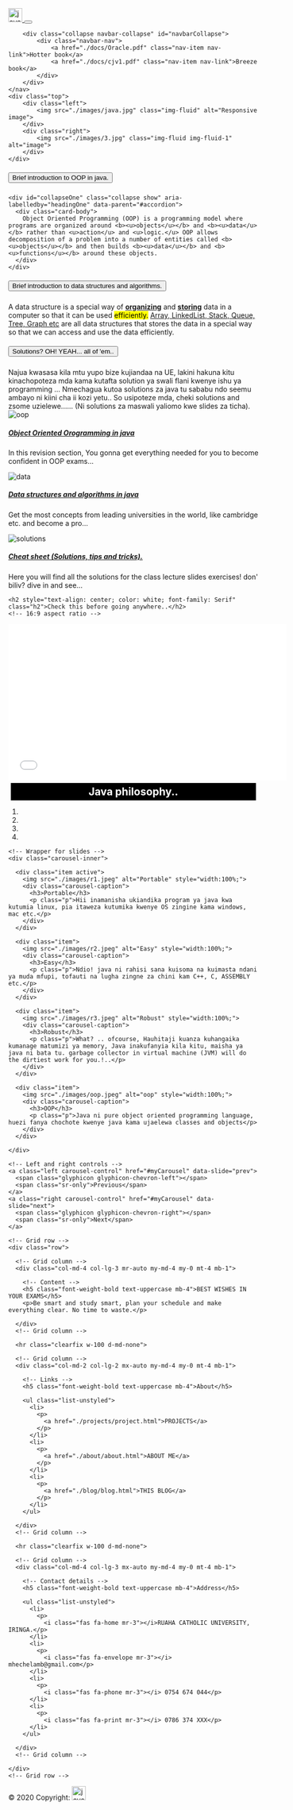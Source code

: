 <!DOCTYPE html>
<html lang="en">
<head profile="http://www.w3.org/2005/10/profile">
<link rel="icon" type="image/ico" href="./favicon.ico">
<meta charset="utf-8">
<meta name="viewport" content="width=device-width, initial-scale=1, shrink-to-fit=no">
<title>Java: Home</title>
<link rel="stylesheet" href="https://stackpath.bootstrapcdn.com/bootstrap/4.5.0/css/bootstrap.min.css">
<link rel="stylesheet" href="https://maxcdn.bootstrapcdn.com/font-awesome/4.7.0/css/font-awesome.min.css">
<link rel="stylesheet" href="https://cdnjs.cloudflare.com/ajax/libs/font-awesome/4.7.0/css/font-awesome.min.css">
<link rel="stylesheet" type="text/css" href="./css/styles.css">
<script src="https://code.jquery.com/jquery-3.5.1.min.js"></script>
<script src="https://cdn.jsdelivr.net/npm/popper.js@1.16.0/dist/umd/popper.min.js"></script>
<script src="https://stackpath.bootstrapcdn.com/bootstrap/4.5.0/js/bootstrap.min.js"></script>
<link rel="stylesheet" href="https://maxcdn.bootstrapcdn.com/bootstrap/3.4.1/css/bootstrap.min.css">
<script src="https://ajax.googleapis.com/ajax/libs/jquery/3.5.1/jquery.min.js"></script>
<script src="https://maxcdn.bootstrapcdn.com/bootstrap/3.4.1/js/bootstrap.min.js"></script>
</head>


<body>
 
<div class="container">


<div class="bs-example">
    <nav class="navbar navbar-expand-md navbar-light bg-light">
        <a href="./index.html" class="navbar-brand">
            <img src="./images/my-logo.png" height="28" alt="java">
        </a>
        <button type="button" class="navbar-toggler" data-toggle="collapse" data-target="#navbarCollapse">
            <span class="navbar-toggler-icon"></span>
        </button>

        <div class="collapse navbar-collapse" id="navbarCollapse">
            <div class="navbar-nav">
                <a href="./docs/Oracle.pdf" class="nav-item nav-link">Hotter book</a>
                <a href="./docs/cjv1.pdf" class="nav-item nav-link">Breeze book</a>
            </div>
        </div>
    </nav>
    <div class="top">
    	<div class="left">
    		<img src="./images/java.jpg" class="img-fluid" alt="Responsive image">
    	</div>
    	<div class="right">
    		<img src="./images/3.jpg" class="img-fluid img-fluid-1" alt="image">
    	</div>
    </div>



<div id="accordion">
  <div class="card">
    <div class="card-header" id="headingOne">
      <h5 class="mb-0">
        <button class="btn btn-link" data-toggle="collapse" data-target="#collapseOne" aria-expanded="true" aria-controls="collapseOne">
          Brief introduction to OOP in java.
        </button>
      </h5>
    </div>

    <div id="collapseOne" class="collapse show" aria-labelledby="headingOne" data-parent="#accordion">
      <div class="card-body">
        Object Oriented Programming (OOP) is a programming model where programs are organized around <b><u>objects</u></b> and <b><u>data</u></b> rather than <u>action</u> and <u>logic.</u> OOP allows decomposition of a problem into a number of entities called <b><u>objects</u></b> and then builds <b><u>data</u></b> and <b><u>functions</u></b> around these objects.
      </div>
    </div>
  </div>
  <div class="card">
    <div class="card-header" id="headingTwo">
      <h5 class="mb-0">
        <button class="btn btn-link collapsed" data-toggle="collapse" data-target="#collapseTwo" aria-expanded="false" aria-controls="collapseTwo">
          Brief introduction to data structures and algorithms.
        </button>
      </h5>
    </div>
    <div id="collapseTwo" class="collapse" aria-labelledby="headingTwo" data-parent="#accordion">
      <div class="card-body">
        A data structure is a special way of <b><u>organizing</u></b> and <b><u>storing</u></b> data in a computer so that it can be used <mark>efficiently.</mark> <u>Array, LinkedList, Stack, Queue, Tree, Graph etc</u> are all data structures that stores the data in a special way so that we can access and use the data efficiently. 
      </div>
    </div>
  </div>
  <div class="card">
    <div class="card-header" id="headingThree">
      <h5 class="mb-0">
        <button class="btn btn-link collapsed" data-toggle="collapse" data-target="#collapseThree" aria-expanded="false" aria-controls="collapseThree">
          Solutions? OH! YEAH... all of 'em..
        </button>
      </h5>
    </div>
    <div id="collapseThree" class="collapse" aria-labelledby="headingThree" data-parent="#accordion">
      <div class="card-body">
        Najua kwasasa kila mtu yupo bize kujiandaa na UE, lakini hakuna kitu kinachopoteza mda kama kutafta solution ya swali flani kwenye ishu ya programming ... Nmechagua kutoa solutions za java tu sababu ndo seemu ambayo ni kiini cha ii kozi yetu.. So usipoteze mda, cheki solutions and zsome uzielewe...... (Ni solutions za maswali yaliomo kwe slides za ticha).
      </div>
    </div>
  </div>
</div>



 <div class="card-group">
 		<div class="card">
    <img src="./images/oop.jpeg" class="card-img-top" alt="oop">
    <div class="card-body">
      <h5 class="card-title"><a href="./oop/oop.html">Object Oriented Orogramming in java</a></h5>
      <p class="card-text">In this revision section, You gonna get everything needed for you to become confident in OOP exams...</p>
    </div>
  </div>
  	<div class="card">
    <img src="./images/ds.jpeg" class="card-img-top" alt="data">
    <div class="card-body">
      <h5 class="card-title"><a href="./DataS/dsal.html">Data structures and algorithms in java</a></h5>
      <p class="card-text">Get the most concepts from leading universities in the world, like cambridge etc. and become a pro...</p>
    </div>
  </div>
  	<div class="card">
    <img src="./images/solns.jpg" class="card-img-top" alt="solutions">
    <div class="card-body">
      <h5 class="card-title"><a href="./Solns/solns.html">Cheat sheet (Solutions, tips and tricks).</a></h5>
      <p class="card-text">Here you will find all the solutions for the class lecture slides exercises! don' biliv? dive in and see...</p>
    </div>
  </div>
  
</div>
 




	<h2 style="text-align: center; color: white; font-family: Serif" class="h2">Check this before going anywhere..</h2>
	<!-- 16:9 aspect ratio --> 
<div class="embed-responsive embed-responsive-16by9"> 
    <iframe width="560" height="315" src="./video/video.mp4" 
frameborder="0" allowfullscreen></iframe>
</div>
  <h2 style="background-color: black; color: white; padding: 5px; margin: 5px; text-align: center;">Java philosophy..</h2>
  <div id="myCarousel" class="carousel slide" data-ride="carousel">
    <!-- Indicators -->
    <ol class="carousel-indicators">
      <li data-target="#myCarousel" data-slide-to="0" class="active"></li>
      <li data-target="#myCarousel" data-slide-to="1"></li>
      <li data-target="#myCarousel" data-slide-to="2"></li>
      <li data-target="#myCarousel" data-slide-to="3"></li>
    </ol>

    <!-- Wrapper for slides -->
    <div class="carousel-inner">

      <div class="item active">
        <img src="./images/r1.jpeg" alt="Portable" style="width:100%;">
        <div class="carousel-caption">
          <h3>Portable</h3>
          <p class="p">Hii inamanisha ukiandika program ya java kwa kutumia linux, pia itaweza kutumika kwenye OS zingine kama windows, mac etc.</p>
        </div>
      </div>

      <div class="item">
        <img src="./images/r2.jpeg" alt="Easy" style="width:100%;">
        <div class="carousel-caption">
          <h3>Easy</h3>
          <p class="p">Ndio! java ni rahisi sana kuisoma na kuimasta ndani ya muda mfupi, tofauti na lugha zingne za chini kam C++, C, ASSEMBLY etc.</p>
        </div>
      </div>
    
      <div class="item">
        <img src="./images/r3.jpeg" alt="Robust" style="width:100%;">
        <div class="carousel-caption">
          <h3>Robust</h3>
          <p class="p">What? .. ofcourse, Hauhitaji kuanza kuhangaika kumanage matumizi ya memory, Java inakufanyia kila kitu, maisha ya java ni bata tu. garbage collector in virtual machine (JVM) will do the dirtiest work for you.!..</p>
        </div>
      </div>

      <div class="item">
        <img src="./images/oop.jpeg" alt="oop" style="width:100%;">
        <div class="carousel-caption">
          <h3>OOP</h3>
          <p class="p">Java ni pure object oriented programming language, huezi fanya chochote kwenye java kama ujaelewa classes and objects</p>
        </div>
      </div>
  
    </div>

    <!-- Left and right controls -->
    <a class="left carousel-control" href="#myCarousel" data-slide="prev">
      <span class="glyphicon glyphicon-chevron-left"></span>
      <span class="sr-only">Previous</span>
    </a>
    <a class="right carousel-control" href="#myCarousel" data-slide="next">
      <span class="glyphicon glyphicon-chevron-right"></span>
      <span class="sr-only">Next</span>
    </a>
  </div>
</div>






<!-- Footer -->
<footer class="page-footer font-small mdb-color lighten-3 pt-4">

  <!-- Footer Links -->
  <div class="container text-center text-md-left">

    <!-- Grid row -->
    <div class="row">

      <!-- Grid column -->
      <div class="col-md-4 col-lg-3 mr-auto my-md-4 my-0 mt-4 mb-1">

        <!-- Content -->
        <h5 class="font-weight-bold text-uppercase mb-4">BEST WISHES IN YOUR EXAMS</h5>
        <p>Be smart and study smart, plan your schedule and make everything clear. No time to waste.</p>

      </div>
      <!-- Grid column -->

      <hr class="clearfix w-100 d-md-none">

      <!-- Grid column -->
      <div class="col-md-2 col-lg-2 mx-auto my-md-4 my-0 mt-4 mb-1">

        <!-- Links -->
        <h5 class="font-weight-bold text-uppercase mb-4">About</h5>

        <ul class="list-unstyled">
          <li>
            <p>
              <a href="./projects/project.html">PROJECTS</a>
            </p>
          </li>
          <li>
            <p>
              <a href="./about/about.html">ABOUT ME</a>
            </p>
          </li>
          <li>
            <p>
              <a href="./blog/blog.html">THIS BLOG</a>
            </p>
          </li>
        </ul>

      </div>
      <!-- Grid column -->

      <hr class="clearfix w-100 d-md-none">

      <!-- Grid column -->
      <div class="col-md-4 col-lg-3 mx-auto my-md-4 my-0 mt-4 mb-1">

        <!-- Contact details -->
        <h5 class="font-weight-bold text-uppercase mb-4">Address</h5>

        <ul class="list-unstyled">
          <li>
            <p>
              <i class="fas fa-home mr-3"></i>RUAHA CATHOLIC UNIVERSITY, IRINGA.</p>
          </li>
          <li>
            <p>
              <i class="fas fa-envelope mr-3"></i> mhechelamb@gmail.com</p>
          </li>
          <li>
            <p>
              <i class="fas fa-phone mr-3"></i> 0754 674 044</p>
          </li>
          <li>
            <p>
              <i class="fas fa-print mr-3"></i> 0786 374 XXX</p>
          </li>
        </ul>

      </div>
      <!-- Grid column -->

    </div>
    <!-- Grid row -->

  </div>
  <!-- Footer Links -->

  <!-- Copyright -->
  <div class="footer-copyright text-center py-3">© 2020 Copyright:
    <a href="https://mdbootstrap.com/"> <img src="./images/my-logo.png" height="28" alt="java"></a>
  </div>
  <!-- Copyright -->

</footer>
<!-- Footer -->
</body>
</html>